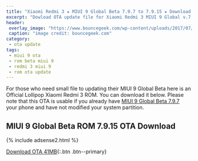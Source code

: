 ```yaml
---
title: "Xiaomi Redmi 3 ★ MIUI 9 Global Beta 7.9.7 to 7.9.15 ★ Download OTA"
excerpt: "Dowload OTA update file for Xiaomi Redmi 3 MIUI 9 Global v.7.9.7 to v.7.9.15"
header:
 overlay_image: "https://www.bouncegeek.com/wp-content/uploads/2017/07/Install-MIUI-9-Beta-ROM-759x500.jpg"
 caption: "image credit: bouncegeek.com"
category:
 - ota update
tags:
 - miui 9 ota
 - rom beta miui 9
 - redmi 3 miui 9
 - rom ota update
---
```

For those who need small file to updating their MIUI 9 Global Beta here is an Official Lollipop Xiaomi Redmi 3 ROM. You can download it below. Please note that this OTA is usable if you already have [MIUI 9 Global Beta 7.9.7](/update-batch-iii-miui-9-beta-global-download) your phone and have not modified your system partition.

## MIUI 9 Global Beta ROM 7.9.15 OTA Download

{% include adsense2.html %}

[Download OTA 41MB](http://bigota.d.miui.com/7.9.15/miui-blockota-ido_xhdpi_global-7.9.7-7.9.15-ca2718d72c-5.1.zip){:.btn .btn--primary}
